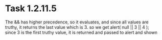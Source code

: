 # Task 1.2.11.5

The && has higher precedence, so it evaluates, and since all values are truthy,
it returns the last value which is 3.
so we get alert( null || 3 || 4 );
since 3 is the first truthy value, it is returned and passed to alert and shown

